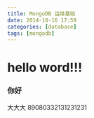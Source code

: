 ```yaml
---
title: MongoDB 运维基础
date: 2014-10-16 17:59
categories: [database]
tags: [mongodb]
---
```


# hello word!!!

### 你好

大大大 89080332131231231
